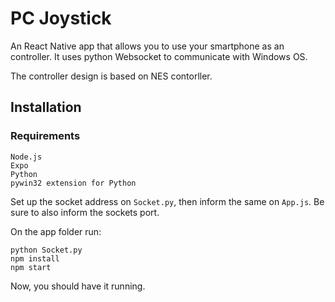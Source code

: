 # PC Joystick

An React Native app that allows you to use your smartphone as an controller. It uses python Websocket to communicate with Windows OS.

The controller design is based on NES contorller.



## Installation

### Requirements

```
Node.js
Expo
Python
pywin32 extension for Python
```

Set up the socket address on ```Socket.py```, then inform the same on ```App.js```. Be sure to also inform the sockets port.

On the app folder run:

```
python Socket.py
npm install
npm start
```

Now, you should have it running.